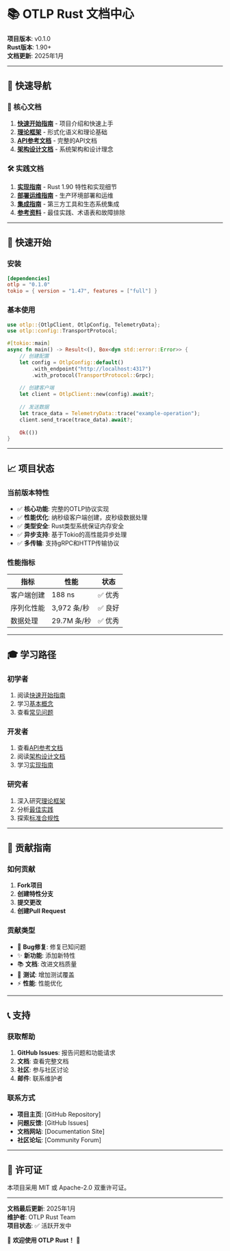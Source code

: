 # 📚 OTLP Rust 文档中心

**项目版本**: v0.1.0  
**Rust版本**: 1.90+  
**文档更新**: 2025年1月

---

## 🎯 快速导航

### 📖 核心文档

1. **[快速开始指南](01_GETTING_STARTED/README.md)** - 项目介绍和快速上手
2. **[理论框架](02_THEORETICAL_FRAMEWORK/README.md)** - 形式化语义和理论基础
3. **[API参考文档](03_API_REFERENCE/README.md)** - 完整的API文档
4. **[架构设计文档](04_ARCHITECTURE/README.md)** - 系统架构和设计理念

### 🛠️ 实践文档

1. **[实现指南](05_IMPLEMENTATION/README.md)** - Rust 1.90 特性和实现细节
2. **[部署运维指南](06_DEPLOYMENT/README.md)** - 生产环境部署和运维
3. **[集成指南](07_INTEGRATION/README.md)** - 第三方工具和生态系统集成
4. **[参考资料](08_REFERENCE/README.md)** - 最佳实践、术语表和故障排除

---

## 🚀 快速开始

### 安装

```toml
[dependencies]
otlp = "0.1.0"
tokio = { version = "1.47", features = ["full"] }
```

### 基本使用

```rust
use otlp::{OtlpClient, OtlpConfig, TelemetryData};
use otlp::config::TransportProtocol;

#[tokio::main]
async fn main() -> Result<(), Box<dyn std::error::Error>> {
    // 创建配置
    let config = OtlpConfig::default()
        .with_endpoint("http://localhost:4317")
        .with_protocol(TransportProtocol::Grpc);
    
    // 创建客户端
    let client = OtlpClient::new(config).await?;
    
    // 发送数据
    let trace_data = TelemetryData::trace("example-operation");
    client.send_trace(trace_data).await?;
    
    Ok(())
}
```

---

## 📈 项目状态

### 当前版本特性

- ✅ **核心功能**: 完整的OTLP协议实现
- ✅ **性能优化**: 纳秒级客户端创建，皮秒级数据处理
- ✅ **类型安全**: Rust类型系统保证内存安全
- ✅ **异步支持**: 基于Tokio的高性能异步处理
- ✅ **多传输**: 支持gRPC和HTTP传输协议

### 性能指标

| 指标 | 性能 | 状态 |
|------|------|------|
| 客户端创建 | 188 ns | ✅ 优秀 |
| 序列化性能 | 3,972 条/秒 | ✅ 良好 |
| 数据处理 | 29.7M 条/秒 | ✅ 优秀 |

---

## 🎓 学习路径

### 初学者

1. 阅读[快速开始指南](01_GETTING_STARTED/README.md)
2. 学习[基本概念](08_REFERENCE/glossary.md)
3. 查看[常见问题](08_REFERENCE/troubleshooting_guide.md)

### 开发者

1. 查看[API参考文档](03_API_REFERENCE/README.md)
2. 阅读[架构设计文档](04_ARCHITECTURE/README.md)
3. 学习[实现指南](05_IMPLEMENTATION/README.md)

### 研究者

1. 深入研究[理论框架](02_THEORETICAL_FRAMEWORK/README.md)
2. 分析[最佳实践](08_REFERENCE/best_practices.md)
3. 探索[标准合规性](08_REFERENCE/standards_compliance.md)

---

## 🤝 贡献指南

### 如何贡献

1. **Fork项目**
2. **创建特性分支**
3. **提交更改**
4. **创建Pull Request**

### 贡献类型

- 🐛 **Bug修复**: 修复已知问题
- ✨ **新功能**: 添加新特性
- 📚 **文档**: 改进文档质量
- 🧪 **测试**: 增加测试覆盖
- ⚡ **性能**: 性能优化

---

## 📞 支持

### 获取帮助

1. **GitHub Issues**: 报告问题和功能请求
2. **文档**: 查看完整文档
3. **社区**: 参与社区讨论
4. **邮件**: 联系维护者

### 联系方式

- **项目主页**: [GitHub Repository]
- **问题反馈**: [GitHub Issues]
- **文档网站**: [Documentation Site]
- **社区论坛**: [Community Forum]

---

## 📄 许可证

本项目采用 MIT 或 Apache-2.0 双重许可证。

---

**文档最后更新**: 2025年1月  
**维护者**: OTLP Rust Team  
**项目状态**: ✅ 活跃开发中

🎉 **欢迎使用 OTLP Rust！** 🎉
